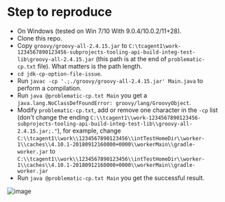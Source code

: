 # Step to reproduce

- On Windows (tested on Win 7/10 With 9.0.4/10.0.2/11+28).
- Clone this repo.
- Copy `groovy/groovy-all-2.4.15.jar` to `C:\tcagent1\work-1234567890123456-subprojects-tooling-api-build-integ-test-lib\groovy-all-2.4.15.jar` (this path is at the end of `problematic-cp.txt` file). What matters is the path length.
- `cd jdk-cp-option-file-issue`.
- Run `javac -cp '.;./groovy/groovy-all-2.4.15.jar' Main.java` to perform a compilation.
- Run `java @problematic-cp.txt Main` you get a `java.lang.NoClassDefFoundError: groovy/lang/GroovyObject`.
- Modify `problematic-cp.txt`, add or remove one character in the `-cp` list (don't change the ending `C:\\tcagent1\\work-1234567890123456-subprojects-tooling-api-build-integ-test-lib\\groovy-all-2.4.15.jar;."`), for example, change `C:\\tcagent1\\work\\1234567890123456\\intTestHomeDir\\worker-1\\caches\\4.10.1-20180912160000+0000\\workerMain\\gradle-worker.jar` to `C:\\tcagent1\\work\\1234567890123456\\intTestHomeDir\\worker-1\\caches\\4.10.1-20180912160000+0000\\workerMain\\gradle-worker.jar`
- Run `java @problematic-cp.txt Main` you get the successful result.

![image](https://user-images.githubusercontent.com/12689835/45594069-98061a00-b9c6-11e8-9007-69a2aff51c76.png)
